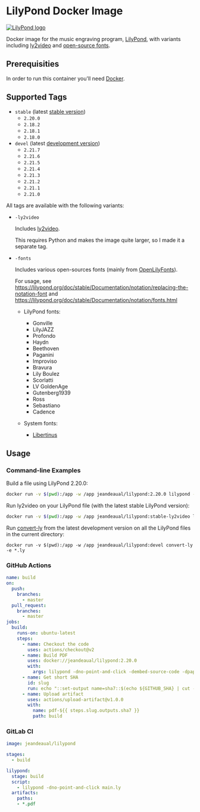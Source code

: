 # LilyPond Docker Image

[![LilyPond logo](https://lilypond.org/pictures/double-lily-modified3.png)](https://lilypond.org)

Docker image for the music engraving program, [LilyPond](https://lilypond.org/), with variants including [ly2video](https://github.com/aspiers/ly2video) and [open-source fonts](https://github.com/OpenLilyPondFonts).

## Prerequisities

In order to run this container you'll need [Docker](https://docs.docker.com/get-started/#set-up-your-docker-environment).

## Supported Tags

* `stable` (latest [stable version](https://lilypond.org/download.html))
    * `2.20.0`
    * `2.18.2`
    * `2.18.1`
    * `2.18.0`
* `devel` (latest [development version](https://lilypond.org/development.html))
    * `2.21.7`
    * `2.21.6`
    * `2.21.5`
    * `2.21.4`
    * `2.21.3`
    * `2.21.2`
    * `2.21.1`
    * `2.21.0`

All tags are available with the following variants:

* `-ly2video`

    Includes [ly2video](https://github.com/aspiers/ly2video).

    This requires Python and makes the image quite larger, so I made it a separate tag.

* `-fonts`

    Includes various open-sources fonts (mainly from [OpenLilyFonts](https://github.com/OpenLilyPondFonts])).

    For usage, see <https://lilypond.org/doc/stable/Documentation/notation/replacing-the-notation-font> and <https://lilypond.org/doc/stable/Documentation/notation/fonts.html>

    * LilyPond fonts:

        * Gonville
        * LilyJAZZ
        * Profondo
        * Haydn
        * Beethoven
        * Paganini
        * Improviso
        * Bravura
        * Lily Boulez
        * Scorlatti
        * LV GoldenAge
        * Gutenberg1939
        * Ross
        * Sebastiano
        * Cadence

    * System fonts:
        * [Libertinus](https://github.com/alerque/libertinus)

## Usage

### Command-line Examples

Build a file using LilyPond 2.20.0:

```sh
docker run -v $(pwd):/app -w /app jeandeaual/lilypond:2.20.0 lilypond -dno-point-and-click main.ly
```

Run ly2video on your LilyPond file (with the latest stable LilyPond version):

```sh
docker run -v $(pwd):/app -w /app jeandeaual/lilypond:stable-ly2video ly2video main.ly
```

Run [convert-ly](https://lilypond.org/doc/stable/Documentation/usage/invoking-convert_002dly) from the latest development version on all the LilyPond files in the current directory:

```shell
docker run -v $(pwd):/app -w /app jeandeaual/lilypond:devel convert-ly -e *.ly
```

### GitHub Actions

```yml
name: build
on:
  push:
    branches:
      - master
  pull_request:
    branches:
      - master
jobs:
  build:
    runs-on: ubuntu-latest
    steps:
      - name: Checkout the code
        uses: actions/checkout@v2
      - name: Build PDF
        uses: docker://jeandeaual/lilypond:2.20.0
        with:
          args: lilypond -dno-point-and-click -dembed-source-code -dpaper-size=\"a4\" -o build main.ly
      - name: Get short SHA
        id: slug
        run: echo "::set-output name=sha7::$(echo ${GITHUB_SHA} | cut -c1-7)"
      - name: Upload artifact
        uses: actions/upload-artifact@v1.0.0
        with:
          name: pdf-${{ steps.slug.outputs.sha7 }}
          path: build
```

### GitLab CI

```yml
image: jeandeaual/lilypond

stages:
  - build

lilypond:
  stage: build
  script:
    - lilypond -dno-point-and-click main.ly
  artifacts:
    paths:
    - *.pdf
```
